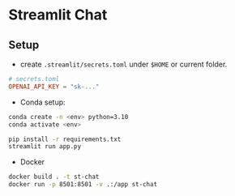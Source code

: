 
# Streamlit Chat

## Setup

* create `.streamlit/secrets.toml` under `$HOME` or current folder.

```toml
# secrets.toml
OPENAI_API_KEY = "sk-..."
```

* Conda setup:

```bash
conda create -n <env> python=3.10
conda activate <env>

pip install -r requirements.txt
streamlit run app.py
```

* Docker

```bash
docker build . -t st-chat
docker run -p 8501:8501 -v .:/app st-chat
```

